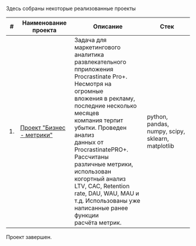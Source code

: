 
Здесь собраны некоторые реализованные проекты

| #    | Наименование проекта                | Описание                                                     | Стек                                                         |
| ---- | ------------------------------------------------------------ | ------------------------------------------------------------ | ------------------------------------------------------------ |
| 1.   | [Проект "Бизнес - метрики"](https://github.com/AnnaKotenok/AnalysisBusinessPerformanceApplication) | Задача для маркетингового аналитика развлекательного  <br/>пприложения Procrastinate Pro+. Несмотря на огромные  <br/> вложения в рекламу, последние несколько месяцев <br/> компания терпит убытки. Проведен анализ <br/> данных от ProcrastinatePRO+. Рассчитаны <br/> различные метрики, использован когортный анализ <br/> LTV, CAC, Retention rate, DAU, WAU, MAU и <br/> т.д. Использованы уже написанные ранее функции  <br/> расчёта метрик.  | python, pandas, numpy, scipy, sklearn, matplotlib       |








 Проект завершен. 
